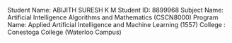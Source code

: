 Student Name: ABIJITH SURESH K M Student ID: 8899968 Subject Name: Artificial Intelligence Algorithms and Mathematics (CSCN8000)
Program Name: Applied Artificial Intelligence and Machine Learning (1557) College : Conestoga College (Waterloo Campus)